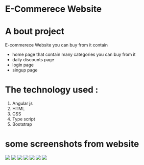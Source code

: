 <h1> E-Commerece Website</h1>

<h1> A bout project</h1>
<p> E-commerece Website you can buy from it  contain 
<ul>
<li> home page that contain many categories you can buy from it </li>
<li> daily discounts page </li>
<li> login page </li>
<li> singup page </li>
</ul>
</p>
<h1> The technology used :</h1>
<ol>
<li> Angular js </li>
<li> HTML </li>
<li> CSS </li>
<li> Type script </li>
<li>Bootstrap</li>
</ol>
<h1> some screenshots from website </h1>
<img src="https://user-images.githubusercontent.com/93473434/189755357-80aa3f12-c7af-4927-9031-520a05d7c78d.JPG"/>
<img src="https://user-images.githubusercontent.com/93473434/189755411-637f3284-8135-45f7-94f3-8dc171d05340.JPG"/>
<img src="https://user-images.githubusercontent.com/93473434/189755486-c7175633-9334-47f8-9a84-5f6fa3ed932c.JPG"/>
<img src="https://user-images.githubusercontent.com/93473434/189755518-b681f0fd-0bb5-46c8-bd81-935a8f8ab87a.JPG"/>
<img src="https://user-images.githubusercontent.com/93473434/189755555-e1abe798-f772-4fc8-9a42-bd4c8094a724.JPG"/>
<img src="https://user-images.githubusercontent.com/93473434/189755606-10e17ff1-12dd-4c50-8ace-7f6b17755417.JPG"/>
<img src="https://user-images.githubusercontent.com/93473434/189755652-5574ff2f-3cc1-4c0e-b5d9-1b97702e88ad.JPG"/>

